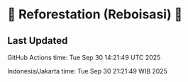
# 🌳 Reforestation (Reboisasi) 🌲

## Last Updated

GitHub Actions time: Tue Sep 30 14:21:49 UTC 2025

Indonesia/Jakarta time: Tue Sep 30 21:21:49 WIB 2025
